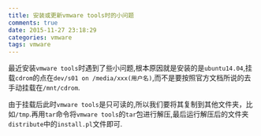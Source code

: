 ```yaml
---
title: 安装或更新vmware tools时的小问题
comments: true
date: 2015-11-27 23:18:29
categories: vmware
tags: vmware
---
```


最近安装`vmware tools`时遇到了些小问题,根本原因就是安装的是`ubuntu14.04`,挂载`cdrom`的点在`dev/s01 on /media/xxx(用户名)`,而不是要按照官方文档所说的去手动挂载在`/mnt/cdrom`.

由于挂载后此时`vmware tools`是只可读的,所以我们要将其复制到其他文件夹，比如`/tmp`.再用`tar`命令将`vmware tools`的`tar`包进行解压,最后运行解压后的文件夹`distribute`中的`install.pl`文件即可.
